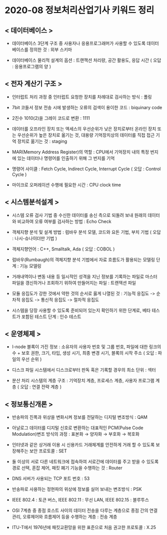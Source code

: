 # 2020-08 정보처리산업기사 키워드 정리

## < 데이터베이스 >

- 데이터베이스 3단계 구조 중 사용자나 응용프로그래머가 사용할 수 있도록 데이터베이스를 정의한 것 : 외부 스키마

- 데이터베이스 물리적 설계의 옵션 : 트랜잭션 처리량, 공간 활용도, 응답 시간 ( 오답 : 응용프로그램의 양 )

## < 전자 계산기 구조 >

- 인터럽트 처리 과정 중 인터럽트 요청한 장치를 차례대로 검사하는 방식 : 폴링

- 7bit 코들서 정보 전송 시에 발생하는 오류의 검색이 용이한 코드 : biquinary code

- 2진수 1010(2)을 그레이 코드로 변환 : 1111

- 데이터를 오프라인 장치 또는 액세스의 우선순위가 낮은 장치로부터 온라인 장치 또는 우선순위가 높은 장치로 옮기는 것, 대용량 기억장치상의 데이터를 직접 접근 기억 장치로 옮기는 것 : staging

- MAR(Memory Address Register)의 역할 : 	CPU에서 기억장치 내의 특정 번지에 있는 데이터나 명령어를 인출하기 위해 그 번지를 기억

- 명령어 사이클 : Fetch Cycle, Indirect Cycle, Interrupt Cycle ( 오답 : Control Cycle )

- 마이크로 오퍼레이션 수행에 필요한 시간 : CPU clock time

## < 시스템분석설계 >

- 시스템 오류 검사 기법 중 수신한 데이터를 송신 측으로 되돌려 보내 원래의 데이터와 비교하여 오류 여부를 검사하는 방법 : Echo Check

- 객체지향 분석 및 설계 방법 : 럼바우 분석 모델, 코드와 요돈 기법, 부치 기법 ( 오답 : 나시-슈나이더만 기법 )

- 객체지향언어 : C++, Smalltalk, Ada ( 오답 : COBOL )

- 럼바우(Rumbaugh)의 객체지향 분석 기법에서 자료 흐름도가 활용되는 모델링 단계 : 기능 모델링

- 거래내역이나 변동 내용 등 일시적인 성격을 지닌 정보를 기록하는 파일로 마스터 파일을 갱신하거나 조회하기 위하여 만들어지는 파일 : 트랜잭션 파일

- 모듈 응집도가 강한 것에서 약한 것의 순서로 옳게 나열된 것 : 기능적 응집도 -> 순차적 응집도 -> 통신적 응집도 -> 절차적 응집도

- 시스템을 당장 사용할 수 있도록 준비되어 있는지 확인하기 위한 단계로, 베타 테스트가 포함된 테스트 단계 : 인수 테스트

## < 운영체제 >

- I-node 블록이 가진 정보 : 소유자의 사용자 번호 및 그룹 번호, 파일에 대한 링크의 수 + 보호 권한, 크기, 타입, 생성 시기, 최종 변경 시기, 블록의 시작 주소 ( 오답 : 파일의 우선 순위 )

- 디스크 파일 시스템에서 디스크로부터 판독 혹은 기록할 경우의 최소 단위 : 섹터

- 분산 처리 시스템의 계층 구조 : 기억장치 계층, 프로세스 계층, 사용자 프로그램 계층 ( 오답 : 연결 전략 계층 )

## < 정보통신개론 >

- 반송파의 진폭과 위상을 변화시켜 정보를 전달하는 디지털 변조방식 : QAM

- 아날로그 데이터를 디지털 신호로 변환하는 대표적인 PCM(Pulse Code Modulation)변조 방식의 과정 : 표본화 → 양자화 → 부호화 → 복호화

- 인터넷과 같은 상거래 이용 시 신용카드 거래체계를 안전하게 거래 할 수 있도록 보장해주는 보안 프로토콜 : SET

- 둘 이상의 서로 다른 네트워크에 접속하여 서로간에 데이터를 주고 받을 수 있도록 경로 선택, 혼잡 제어, 패킷 폐기 기능을 수행하는 것 : Router

- DNS 서버가 사용되는 TCP 포트 번호 : 53

- 반송파로 사용하는 정현파의 위상에 정보를 실어 보내는 변조방식 : PSK

- IEEE 802.4 : 토큰 버스, IEEE 802.11 : 무선 LAN, IEEE 802.15 : 블루투스

- OSI 7계층 중 종점 호스트 사이의 데이터 전송을 다루는 계층으로 종점 간의 연결 관리, 오류제어와 흐름제어 등을 수행하는 계층 : 전송 계층

- 	ITU-T에서 1976년에 패킷교환망을 위한 표준으로 처음 권고한 프로토콜 : X.25
